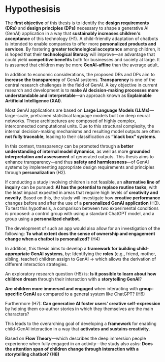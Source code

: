 # Hypothesisis

The **first objective** of this thesis is to identify the **design requirements (DRs)** and **design principles (DPs)** necessary to shape a generative AI (GenAI) application in a way that **sustainably increases children's acceptance** of this technology (H1). A child-friendly adaptation of chatbots is intended to enable companies to offer more **personalized products and services**. By fostering **greater technological acceptance** among children, it is hoped that their **technological literacy** will improve—an advantage that could yield **competitive benefits** both for businesses and society at large. It is assumed that children may be more **GenAI-affine** than the average adult.

In addition to economic considerations, the proposed DRs and DPs aim to **increase the transparency** of GenAI systems. **Transparency** is one of the central research challenges in the field of GenAI. A key objective in current research and development is to **make AI decision-making processes more understandable and interpretable**—an approach known as **Explainable Artificial Intelligence (XAI)**.

Most GenAI applications are based on **Large Language Models (LLMs)**—large-scale, pretrained statistical language models built on deep neural networks. These architectures are composed of highly complex, interconnected computational units. Due to this structural complexity, the internal decision-making mechanisms and resulting model outputs are often **not fully traceable**, leading to their classification as **“black box” systems**.

In this context, transparency can be promoted through **a better understanding of internal model dynamics**, as well as more **grounded interpretation and assessment** of generated outputs. This thesis aims to enhance transparency—and thus **safety and harmlessness**—of GenAI systems by implementing appropriate design requirements and principles through **personalization** (H2).

If conducting a study involving children is not feasible, an **alternative line of inquiry** can be pursued: **AI has the potential to replace routine tasks**, with the least impact expected in areas that require high levels of **creativity and novelty**. Based on this, the study will investigate how **creative performance** changes before and after the use of a **personalized GenAI application** (H3). To test this hypothesis, a comparison between two experimental conditions is proposed: a control group with using a standard ChatGPT model, and a group using a **personalized chatbot**.

The development of such an app would also allow for an investigation of the following: **To what extent does the sense of ownership and engagement change when a chatbot is personalized?** (H4)

In addition, this thesis aims to develop a **framework for building child-appropriate GenAI systems**, by: Identifying the **roles** (e.g., friend, mother, sibling, teacher) children assign to GenAI → which allows the derivation of different interaction strategies.

An exploratory research question (H5) is: **Is it possible to learn about how children dream** through their interaction with a **storytelling GenAI**?

**Are children more immersed and engaged** when interacting with **group-specific GenAI** as compared to a general system like ChatGPT? (H6)

Furthermore (H7): **Can generative AI foster users' creative self-expression** by helping them co-author stories in which they themselves are the main characters?

This leads to the overarching goal of developing a **framework** for enabling child–GenAI interaction in a way that **activates and sustains creativity**.

Based on **Flow Theory**—which describes the deep immersion people experience when fully engaged in an activity—the study also asks: **Does the attention span of children change through interaction with a storytelling chatbot? (H8)**
